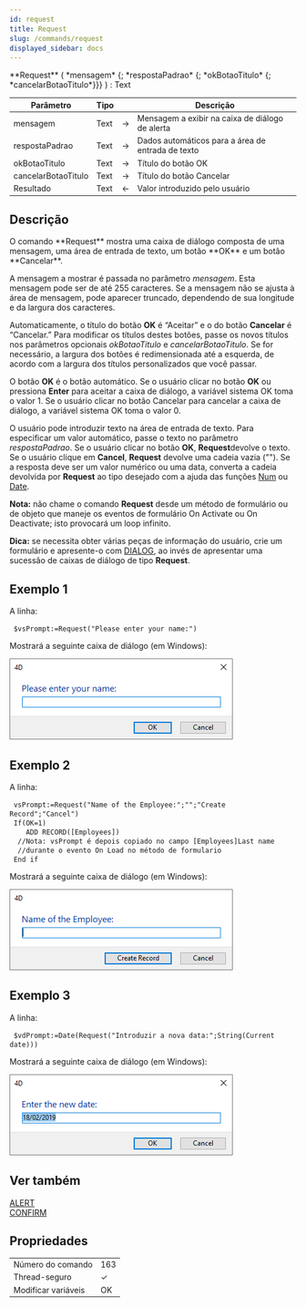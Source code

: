 ```yaml
---
id: request
title: Request
slug: /commands/request
displayed_sidebar: docs
---
```


<!--REF #_command_.Request.Syntax-->**Request** ( *mensagem* {; *respostaPadrao* {; *okBotaoTitulo* {; *cancelarBotaoTitulo*}}} )  : Text<!-- END REF-->
<!--REF #_command_.Request.Params-->
| Parâmetro | Tipo |  | Descrição |
| --- | --- | --- | --- |
| mensagem | Text | &#8594;  | Mensagem a exibir na caixa de diálogo de alerta |
| respostaPadrao | Text | &#8594;  | Dados automáticos para a área de entrada de texto |
| okBotaoTitulo | Text | &#8594;  | Título do botão OK |
| cancelarBotaoTitulo | Text | &#8594;  | Título do botão Cancelar |
| Resultado | Text | &#8592; | Valor introduzido pelo usuário |

<!-- END REF-->

## Descrição 

<!--REF #_command_.Request.Summary-->O comando **Request** mostra uma caixa de diálogo composta de uma mensagem, uma área de entrada de texto, um botão **OK** e um botão **Cancelar**.<!-- END REF-->

A mensagem a mostrar é passada no parâmetro *mensagem*. Esta mensagem pode ser de até 255 caracteres. Se a mensagem não se ajusta à área de mensagem, pode aparecer truncado, dependendo de sua longitude e da largura dos caracteres.

Automaticamente, o título do botão **OK** é “Aceitar” e o do botão   **Cancelar** é “Cancelar.” Para modificar os títulos destes botões, passe os novos títulos nos parâmetros opcionais *okBotaoTitulo* e *cancelarBotaoTitulo*. Se for necessário, a largura dos botões é redimensionada até a esquerda, de acordo com a largura dos títulos personalizados que você passar.

O botão **OK** é o botão automático. Se o usuário clicar no botão **OK** ou pressiona **Enter** para aceitar a caixa de diálogo, a variável sistema OK toma o valor 1\. Se o usuário clicar no botão Cancelar para cancelar a caixa de diálogo, a variável sistema OK toma o valor 0\. 

O usuário pode introduzir texto na área de entrada de texto. Para especificar um valor automático, passe o texto no parâmetro *respostaPadrao*. Se o usuário clicar no botão **OK**, **Request**devolve o texto. Se o usuário clique em **Cancel**, **Request** devolve uma cadeia vazia (""). Se a resposta deve ser um valor numérico ou uma data, converta a cadeia devolvida por **Request** ao tipo desejado com a ajuda das funções [Num](num.md) ou [Date](date.md).

**Nota:** não chame o comando **Request** desde um método de formulário ou de objeto que maneje os eventos de formulário On Activate ou On Deactivate; isto provocará um loop infinito.

**Dica:** se necessita obter várias peças de informação do usuário, crie um formulário e apresente-o com [DIALOG](dialog.md), ao invés de apresentar uma sucessão de caixas de diálogo de tipo **Request**.

## Exemplo 1 

A linha:

```4d
 $vsPrompt:=Request("Please enter your name:")
```

Mostrará a seguinte caixa de diálogo (em Windows):

![](../assets/en/commands/pict4225119.en.png)

## Exemplo 2 

A linha:

```4d
 vsPrompt:=Request("Name of the Employee:";"";"Create Record";"Cancel")
 If(OK=1)
    ADD RECORD([Employees])
  //Nota: vsPrompt é depois copiado no campo [Employees]Last name
  //durante o evento On Load no método de formulario
 End if
```

Mostrará a seguinte caixa de diálogo (em Windows):

![](../assets/en/commands/pict4225137.en.png)

## Exemplo 3 

A linha:  
  
```4d
 $vdPrompt:=Date(Request("Introduzir a nova data:";String(Current date)))
```

Mostrará a seguinte caixa de diálogo (em Windows):

![](../assets/en/commands/pict4225146.en.png)

## Ver também 

[ALERT](alert.md)  
[CONFIRM](confirm.md)  

## Propriedades

|  |  |
| --- | --- |
| Número do comando | 163 |
| Thread-seguro | &check; |
| Modificar variáveis | OK |


